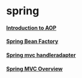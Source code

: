 # spring

#### [Introduction to AOP](https://gist.github.com/PiyushMittl/2c0887a3c9a46ccca9576261a7f0df01)

#### [Spring Bean Factory](https://gist.github.com/PiyushMittl/559607a3683b8bbbba81afbc87c874dd)

#### [Spring mvc handleradapter](https://gist.github.com/PiyushMittl/319e81931fa4c661824831531a69ce2c)

#### [Spring MVC Overview](https://gist.github.com/PiyushMittl/de3547afaccd985dbdeb6848c29d6e1b)
